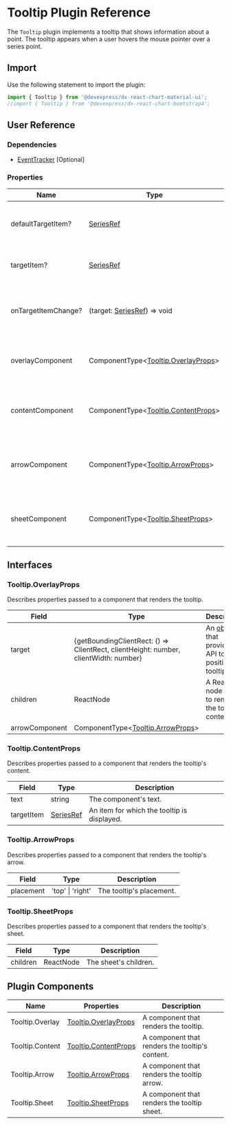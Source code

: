 # Tooltip Plugin Reference

The `Tooltip` plugin implements a tooltip that shows information about a point. The tooltip appears when a user hovers the mouse pointer over a series point.

## Import

Use the following statement to import the plugin:

```js
import { Tooltip } from '@devexpress/dx-react-chart-material-ui';
//import { Tooltip } from '@devexpress/dx-react-chart-bootstrap4';
```

## User Reference

### Dependencies

- [EventTracker](event-tracker.md) [Optional]

### Properties

Name | Type | Default | Description
-----|------|---------|------------
defaultTargetItem? | [SeriesRef](./event-tracker.md#seriesref) | | An item for which the tooltip is displayed initially.
targetItem? | [SeriesRef](./event-tracker.md#seriesref) | | An item for which the tooltip is displayed.
onTargetItemChange? | (target: [SeriesRef](./event-tracker.md#seriesref)) => void | | A function that is executed when the target item changes.
overlayComponent | ComponentType&lt;[Tooltip.OverlayProps](#tooltipoverlayprops)&gt; | | A component that renders the tooltip.
contentComponent | ComponentType&lt;[Tooltip.ContentProps](#tooltipcontentprops)&gt; | | A component that renders the tooltip content.
arrowComponent | ComponentType&lt;[Tooltip.ArrowProps](#tooltiparrowprops)&gt; | | A component that renders the tooltip arrow.
sheetComponent | ComponentType&lt;[Tooltip.SheetProps](#tooltipsheetprops)&gt; | | A component that renders the tooltip sheet.

## Interfaces

### Tooltip.OverlayProps

Describes properties passed to a component that renders the tooltip.

Field | Type | Description
------|------|------------
target | {getBoundingClientRect: () => ClientRect, clientHeight: number, clientWidth: number} | An [object](https://popper.js.org/popper-documentation.html#referenceObject) that provides an API to position the tooltip.
children | ReactNode | A React node used to render the tooltip's content.
arrowComponent | ComponentType&lt;[Tooltip.ArrowProps](#tooltiparrowprops)&gt; | | A component that renders the tooltip arrow.

### Tooltip.ContentProps

Describes properties passed to a component that renders the tooltip's content.

Field | Type | Description
------|------|------------
text | string | The component's text.
targetItem | [SeriesRef](./event-tracker.md#seriesref) | An item for which the tooltip is displayed.

### Tooltip.ArrowProps

Describes properties passed to a component that renders the tooltip's arrow.

Field | Type | Description
------|------|------------
placement | 'top' &#124; 'right' | The tooltip's placement.

### Tooltip.SheetProps

Describes properties passed to a component that renders the tooltip's sheet.

Field | Type | Description
------|------|------------
children | ReactNode | The sheet's children.


## Plugin Components

Name | Properties | Description
-----|------------|------------
Tooltip.Overlay | [Tooltip.OverlayProps](#tooltipoverlayprops) | A component that renders the tooltip.
Tooltip.Content | [Tooltip.ContentProps](#tooltipcontentprops) | A component that renders the tooltip's content.
Tooltip.Arrow | [Tooltip.ArrowProps](#tooltiparrowprops) | A component that renders the tooltip arrow.
Tooltip.Sheet | [Tooltip.SheetProps](#tooltipsheetprops) | A component that renders the tooltip sheet.
